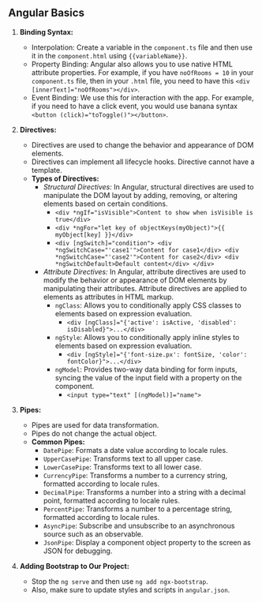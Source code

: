 ## Angular Basics

1. **Binding Syntax:**
   - Interpolation: Create a variable in the `component.ts` file and then use it in the `component.html` using `{{variableName}}`.
   - Property Binding: Angular also allows you to use native HTML attribute properties. For example, if you have `noOfRooms = 10` in your `component.ts` file, then in your `.html` file, you need to have this `<div [innerText]="noOfRooms"></div>`.
   - Event Binding: We use this for interaction with the app. For example, if you need to have a click event, you would use banana syntax `<button (click)="toToggle()"></button>`.

2. **Directives:**
   - Directives are used to change the behavior and appearance of DOM elements.
   - Directives can implement all lifecycle hooks. Directive cannot have a template.
   - **Types of Directives:**
     - *Structural Directives:* In Angular, structural directives are used to manipulate the DOM layout by adding, removing, or altering elements based on certain conditions.
       - `<div *ngIf="isVisible">Content to show when isVisible is true</div>`
       - `<div *ngFor="let key of objectKeys(myObject)">{{ myObject[key] }}</div>`
       - `<div [ngSwitch]="condition"> <div *ngSwitchCase="'case1'">Content for case1</div> <div *ngSwitchCase="'case2'">Content for case2</div> <div *ngSwitchDefault>Default content</div> </div> `
     - *Attribute Directives:* In Angular, attribute directives are used to modify the behavior or appearance of DOM elements by manipulating their attributes. Attribute directives are applied to elements as attributes in HTML markup.
       - `ngClass`: Allows you to conditionally apply CSS classes to elements based on expression evaluation.
         - `<div [ngClass]="{'active': isActive, 'disabled': isDisabled}">...</div>`
       - `ngStyle`: Allows you to conditionally apply inline styles to elements based on expression evaluation.
         - `<div [ngStyle]="{'font-size.px': fontSize, 'color': fontColor}">...</div>`
       - `ngModel`: Provides two-way data binding for form inputs, syncing the value of the input field with a property on the component.
         - `<input type="text" [(ngModel)]="name">`

3. **Pipes:**
   - Pipes are used for data transformation.
   - Pipes do not change the actual object.
   - **Common Pipes:**
     - `DatePipe`: Formats a date value according to locale rules.
     - `UpperCasePipe`: Transforms text to all upper case.
     - `LowerCasePipe`: Transforms text to all lower case.
     - `CurrencyPipe`: Transforms a number to a currency string, formatted according to locale rules.
     - `DecimalPipe`: Transforms a number into a string with a decimal point, formatted according to locale rules.
     - `PercentPipe`: Transforms a number to a percentage string, formatted according to locale rules.
     - `AsyncPipe`: Subscribe and unsubscribe to an asynchronous source such as an observable.
     - `JsonPipe`: Display a component object property to the screen as JSON for debugging.

4. **Adding Bootstrap to Our Project:**
   - Stop the `ng serve` and then use `ng add ngx-bootstrap`.
   - Also, make sure to update styles and scripts in `angular.json`.
